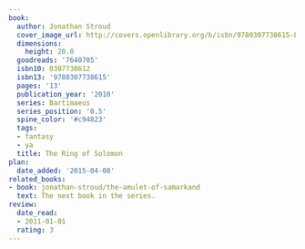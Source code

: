 ```yaml
---
book:
  author: Jonathan Stroud
  cover_image_url: http://covers.openlibrary.org/b/isbn/9780307738615-L.jpg
  dimensions:
    height: 20.0
  goodreads: '7640705'
  isbn10: 0307738612
  isbn13: '9780307738615'
  pages: '13'
  publication_year: '2010'
  series: Bartimaeus
  series_position: '0.5'
  spine_color: '#c94823'
  tags:
  - fantasy
  - ya
  title: The Ring of Solomon
plan:
  date_added: '2015-04-08'
related_books:
- book: jonathan-stroud/the-amulet-of-samarkand
  text: The next book in the series.
review:
  date_read:
  - 2011-01-01
  rating: 3
---
```


